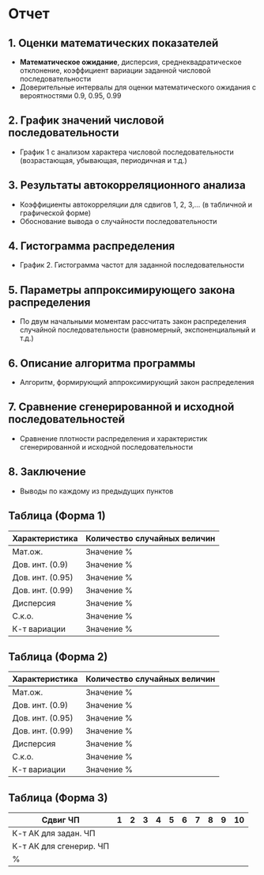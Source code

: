# Отчет

## 1. Оценки математических показателей
- **Математическое ожидание**, дисперсия, среднеквадратическое отклонение, коэффициент вариации заданной числовой последовательности
- Доверительные интервалы для оценки математического ожидания с вероятностями 0.9, 0.95, 0.99

## 2. График значений числовой последовательности
- График 1 с анализом характера числовой последовательности (возрастающая, убывающая, периодичная и т.д.)

## 3. Результаты автокорреляционного анализа
- Коэффициенты автокорреляции для сдвигов 1, 2, 3,… (в табличной и графической форме)
- Обоснование вывода о случайности последовательности

## 4. Гистограмма распределения
- График 2. Гистограмма частот для заданной последовательности

## 5. Параметры аппроксимирующего закона распределения
- По двум начальными моментам рассчитать закон распределения случайной последовательности (равномерный, экспоненциальный и т.д.)

## 6. Описание алгоритма программы
- Алгоритм, формирующий аппроксимирующий закон распределения

## 7. Сравнение сгенерированной и исходной последовательностей
- Сравнение плотности распределения и характеристик сгенерированной и исходной последовательности

## 8. Заключение
- Выводы по каждому из предыдущих пунктов

## Таблица (Форма 1)

| Характеристика | Количество случайных величин |
| -------------- | -----------------------------|
| Мат.ож.        | Значение %                    |
| Дов. инт. (0.9)| Значение %                    |
| Дов. инт. (0.95)| Значение %                    |
| Дов. инт. (0.99)| Значение %                    |
| Дисперсия      | Значение %                    |
| С.к.о.         | Значение %                    |
| К-т вариации   | Значение %                    |

## Таблица (Форма 2)

| Характеристика | Количество случайных величин |
| -------------- | -----------------------------|
| Мат.ож.        | Значение %                    |
| Дов. инт. (0.9)| Значение %                    |
| Дов. инт. (0.95)| Значение %                    |
| Дов. инт. (0.99)| Значение %                    |
| Дисперсия      | Значение %                    |
| С.к.о.         | Значение %                    |
| К-т вариации   | Значение %                    |

## Таблица (Форма 3)

| Сдвиг ЧП | 1  | 2  | 3  | 4  | 5  | 6  | 7  | 8  | 9  | 10 |
| -------- |----|----|----|----|----|----|----|----|----|----|
| К-т АК для задан. ЧП |    |    |    |    |    |    |    |    |    |    |
| К-т АК для сгенерир. ЧП |    |    |    |    |    |    |    |    |    |    |
| % |    |    |    |    |    |    |    |    |    |    |
